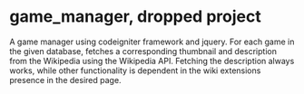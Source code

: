# game_manager, dropped project
A game manager using codeigniter framework and jquery. For each game in the given database, fetches a corresponding thumbnail and description from the Wikipedia using the Wikipedia API. Fetching the description always works, while other functionality is dependent in the wiki extensions presence in the desired page.
